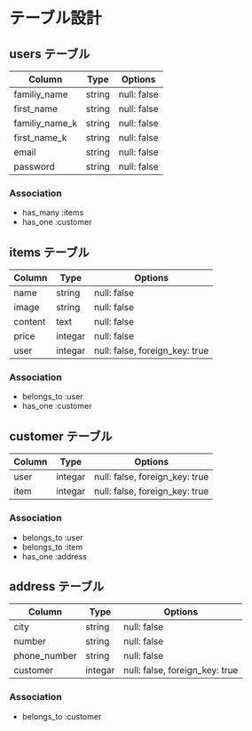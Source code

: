 # テーブル設計

## users テーブル

| Column           | Type   | Options     |
| ---------------- | ------ | ----------- |
| familiy_name     | string | null: false |
| first_name       | string | null: false |
| familiy_name_k   | string | null: false |
| first_name_k     | string | null: false |
| email            | string | null: false |
| password         | string | null: false |

### Association

- has_many :items
- has_one :customer

## items テーブル

| Column         | Type       | Options                        |
| -------------- | ---------- | ------------------------------ |
| name           | string     | null: false                    |
| image          | string     | null: false                    |
| content        | text       | null: false                    |
| price          | integar    | null: false                    |
| user           | integar    | null: false, foreign_key: true |

### Association

- belongs_to :user
- has_one :customer

## customer テーブル

| Column  | Type    | Options                        |
| ------- | ------- | ------------------------------ |
| user    | integar | null: false, foreign_key: true |
| item    | integar | null: false, foreign_key: true |


### Association

- belongs_to :user
- belongs_to :item
- has_one :address

## address テーブル

| Column       | Type       | Options                        |
| ------------ | ---------- | ------------------------------ |
| city         | string     | null: false                    |
| number       | string     | null: false                    |
| phone_number | string     | null: false                    |
| customer     | integar    | null: false, foreign_key: true |

### Association

- belongs_to :customer